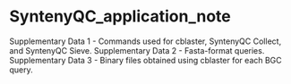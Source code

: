 # SyntenyQC_application_note
Supplementary Data 1 - Commands used for cblaster, SyntenyQC Collect, and SyntenyQC Sieve.
Supplementary Data 2 - Fasta-format queries.
Supplementary Data 3 - Binary files obtained using cblaster for each BGC query.
